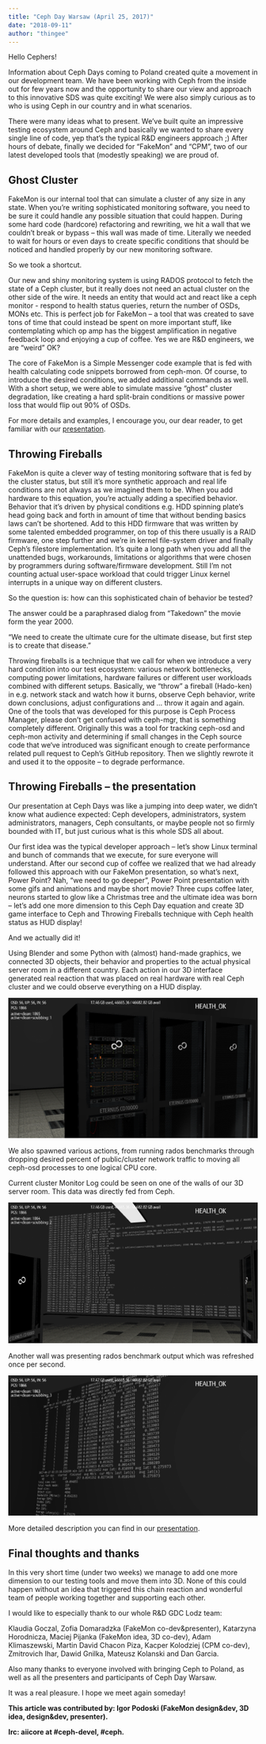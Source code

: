 ```yaml
---
title: "Ceph Day Warsaw (April 25, 2017)"
date: "2018-09-11"
author: "thingee"
---
```


Hello Cephers!

Information about Ceph Days coming to Poland created quite a movement in our development team. We have been working with Ceph from the inside out for few years now and the opportunity to share our view and approach to this innovative SDS was quite exciting! We were also simply curious as to who is using Ceph in our country and in what scenarios.

There were many ideas what to present. We’ve built quite an impressive testing ecosystem around Ceph and basically we wanted to share every single line of code, yep that’s the typical R&D engineers approach ;) After hours of debate, finally we decided for “FakeMon” and “CPM”, two of our latest developed tools that (modestly speaking) we are proud of.

## **Ghost Cluster**

FakeMon is our internal tool that can simulate a cluster of any size in any state. When you’re writing sophisticated monitoring software, you need to be sure it could handle any possible situation that could happen. During some hard code (hardcore) refactoring and rewriting, we hit a wall that we couldn’t break or bypass – this wall was made of time. Literally we needed to wait for hours or even days to create specific conditions that should be noticed and handled properly by our new monitoring software.

So we took a shortcut.

Our new and shiny monitoring system is using RADOS protocol to fetch the state of a Ceph cluster, but it really does not need an actual cluster on the other side of the wire. It needs an entity that would act and react like a ceph monitor - respond to health status queries, return the number of OSDs, MONs etc. This is perfect job for FakeMon – a tool that was created to save tons of time that could instead be spent on more important stuff, like contemplating which op amp has the biggest amplification in negative feedback loop and enjoying a cup of coffee. Yes we are R&D engineers, we are “weird” OK?

The core of FakeMon is a Simple Messenger code example that is fed with health calculating code snippets borrowed from ceph-mon. Of course, to introduce the desired conditions, we added additional commands as well. With a short setup, we were able to simulate massive “ghost” cluster degradation, like creating a hard split-brain conditions or massive power loss that would flip out 90% of OSDs.

For more details and examples, I encourage you, our dear reader, to get familiar with our [presentation](attachments/Ghost_Cluster_and_Throwing_Fireballs.pdf).

## **Throwing Fireballs**

FakeMon is quite a clever way of testing monitoring software that is fed by the cluster status, but still it’s more synthetic approach and real life conditions are not always as we imagined them to be. When you add hardware to this equation, you’re actually adding a specified behavior. Behavior that it’s driven by physical conditions e.g. HDD spinning plate’s head going back and forth in amount of time that without bending basics laws can’t be shortened. Add to this HDD firmware that was written by some talented embedded programmer, on top of this there usually is a RAID firmware, one step further and we’re in kernel file-system driver and finally Ceph’s filestore implementation. It’s quite a long path when you add all the unattended bugs, workarounds, limitations or algorithms that were chosen by programmers during software/firmware development. Still I’m not counting actual user-space workload that could trigger Linux kernel interrupts in a unique way on different clusters.

So the question is: how can this sophisticated chain of behavior be tested?

The answer could be a paraphrased dialog from “Takedown” the movie form the year 2000.

“We need to create the ultimate cure for the ultimate disease, but first step is to create that disease.”

Throwing fireballs is a technique that we call for when we introduce a very hard condition into our test ecosystem: various network bottlenecks, computing power limitations, hardware failures or different user workloads combined with different setups. Basically, we “throw” a fireball (Hado-ken) in e.g. network stack and watch how it burns, observe Ceph behavior, write down conclusions, adjust configurations and … throw it again and again. One of the tools that was developed for this purpose is Ceph Process Manager, please don’t get confused with ceph-mgr, that is something completely different. Originally this was a tool for tracking ceph-osd and ceph-mon activity and determining if small changes in the Ceph source code that we‘ve introduced was significant enough to create performance related pull request to Ceph’s GitHub repository. Then we slightly rewrote it and used it to the opposite – to degrade performance.

## **Throwing Fireballs – the presentation**

Our presentation at Ceph Days was like a jumping into deep water, we didn’t know what audience expected: Ceph developers, administrators, system administrators, managers, Ceph consultants, or maybe people not so firmly bounded with IT, but just curious what is this whole SDS all about.

Our first idea was the typical developer approach – let’s show Linux terminal and bunch of commands that we execute, for sure everyone will understand. After our second cup of coffee we realized that we had already followed this approach with our FakeMon presentation, so what’s next, Power Point? Nah, “we need to go deeper”, Power Point presentation with some gifs and animations and maybe short movie? Three cups coffee later, neurons started to glow like a Christmas tree and the ultimate idea was born – let’s add one more dimension to this Ceph Day equation and create 3D game interface to Ceph and Throwing Fireballs technique with Ceph health status as HUD display!

And we actually did it!

Using Blender and some Python with (almost) hand-made graphics, we connected 3D objects, their behavior and properties to the actual physical server room in a different country. Each action in our 3D interface generated real reaction that was placed on real hardware with real Ceph cluster and we could observe everything on a HUD display.

[![](images/EMBEDDED_PICTURE_OF_HUD_DISPLAY-1024x576.png)](images/EMBEDDED_PICTURE_OF_HUD_DISPLAY.png)

We also spawned various actions, from running rados benchmarks through dropping desired percent of public/cluster network traffic to moving all ceph-osd processes to one logical CPU core.

Current cluster Monitor Log could be seen on one of the walls of our 3D server room. This data was directly fed from Ceph.

[![](images/EMBEDDED_PICTURE_OF_CLUSTER_MONITOR_LOG_WALL-1024x576.png)](images/EMBEDDED_PICTURE_OF_CLUSTER_MONITOR_LOG_WALL.png)

Another wall was presenting rados benchmark output which was refreshed once per second.

[![](images/EMBEDDED_PICTURE_OF_RADOS_BENCHMARK_OUTPUT-1024x576.png)](images/EMBEDDED_PICTURE_OF_RADOS_BENCHMARK_OUTPUT.png)

More detailed description you can find in our [presentation](attachments/Ghost_Cluster_and_Throwing_Fireballs.pdf).

## **Final thoughts and thanks**

In this very short time (under two weeks) we manage to add one more dimension to our testing tools and move them into 3D. None of this could happen without an idea that triggered this chain reaction and wonderful team of people working together and supporting each other.

I would like to especially thank to our whole R&D GDC Lodz team:

Klaudia Goczal, Zofia Domaradzka (FakeMon co-dev&presenter), Katarzyna Horodnicza, Maciej Pijanka (FakeMon idea, 3D co-dev), Adam Klimaszewski, Martin David Chacon Piza, Kacper Kolodziej (CPM co-dev), Zmitrovich Ihar, Dawid Gnilka, Mateusz Kolanski and Dan Garcia.

Also many thanks to everyone involved with bringing Ceph to Poland, as well as all the presenters and participants of Ceph Day Warsaw.

It was a real pleasure. I hope we meet again someday!

**This article was contributed by: Igor Podoski (FakeMon design&dev, 3D idea, design&dev, presenter).**

**Irc: aiicore at #ceph-devel, #ceph.**
